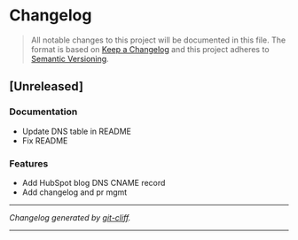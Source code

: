 # Changelog

> All notable changes to this project will be documented in this file. The format is based on
[Keep a Changelog](http://keepachangelog.com/) and this project adheres to
[Semantic Versioning](http://semver.org/).

## [Unreleased]

### Documentation

- Update DNS table in README
- Fix README

### Features

- Add HubSpot blog DNS CNAME record
- Add changelog and pr mgmt

***
*Changelog generated by [git-cliff](https://github.com/orhun/git-cliff).*
***
